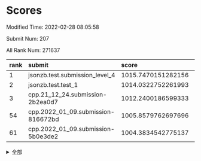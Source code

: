 # Scores

Modified Time: 2022-02-28 08:05:58

Submit Num: 207

All Rank Num: 271637

| rank |               submit               |       score        |       sigma        | pk_num |
| :--- | :--------------------------------- | :----------------- | :----------------- | :----- |
| 1    | jsonzb.test.submission_level_4     | 1015.7470151282156 | 0.8403164463564686 | 5249   |
| 2    | jsonzb.test.test_1                 | 1014.0322752261993 | 0.861233964121138  | 5250   |
| 3    | cpp.21_12_24.submission-2b2ea0d7   | 1012.2400186599333 | 0.8072820817100005 | 5250   |
| 54   | cpp.2022_01_09.submission-816672bd | 1005.8579762697696 | 0.7194722372411455 | 5252   |
| 61   | cpp.2022_01_09.submission-5b0e3de2 | 1004.3834542775137 | 0.7095440415158376 | 5250   |


<details>
<summary>全部</summary>

| rank |                 submit                 |       score        |       sigma        | pk_num |
| :--- | :------------------------------------- | :----------------- | :----------------- | :----- |
| 1    | jsonzb.test.submission_level_4         | 1015.7470151282156 | 0.8403164463564686 | 5249   |
| 2    | jsonzb.test.test_1                     | 1014.0322752261993 | 0.861233964121138  | 5250   |
| 3    | cpp.21_12_24.submission-2b2ea0d7       | 1012.2400186599333 | 0.8072820817100005 | 5250   |
| 4    | gobigger.level_3.submission_level_3_22 | 1011.3703649697893 | 0.7870163303177976 | 5254   |
| 5    | gobigger.level_3.submission_level_3_3  | 1011.24718190263   | 0.7941831957205309 | 5250   |
| 6    | gobigger.level_3.submission_level_3_6  | 1011.1538692122543 | 0.7665428372055069 | 5247   |
| 7    | gobigger.level_3.submission_level_3_29 | 1011.1137417482803 | 0.7526854658794985 | 5246   |
| 8    | gobigger.level_3.submission_level_3_28 | 1010.9980228973337 | 0.759405994226916  | 5249   |
| 9    | gobigger.level_3.submission_level_3_15 | 1010.9482739949867 | 0.760042217856327  | 5249   |
| 10   | gobigger.level_3.submission_level_3_31 | 1010.8526471893548 | 0.8150976871910092 | 5251   |
| 11   | gobigger.level_3.submission_level_3_5  | 1010.8237197880484 | 0.7618018284474345 | 5253   |
| 12   | gobigger.level_3.submission_level_3_19 | 1010.8204816715073 | 0.7660810834150794 | 5247   |
| 13   | gobigger.level_3.submission_level_3_42 | 1010.7366338724509 | 0.7504466764070898 | 5252   |
| 14   | gobigger.level_3.submission_level_3_27 | 1010.6590029878355 | 0.7877847913519527 | 5246   |
| 15   | gobigger.level_3.submission_level_3_0  | 1010.6417944589828 | 0.7550023953992232 | 5251   |
| 16   | gobigger.level_3.submission_level_3_24 | 1010.627210841701  | 0.757878435943434  | 5246   |
| 17   | gobigger.level_3.submission_level_3_38 | 1010.5905299822326 | 0.751864528105421  | 5255   |
| 18   | gobigger.level_3.submission_level_3_30 | 1010.525862775213  | 0.7686780074367799 | 5249   |
| 19   | gobigger.level_3.submission_level_3_36 | 1010.4655480978186 | 0.7815275531917949 | 5242   |
| 20   | gobigger.level_3.submission_level_3_14 | 1010.4195570727616 | 0.7580161712262116 | 5250   |
| 21   | gobigger.level_3.submission_level_3_20 | 1010.404343457137  | 0.7555899931180685 | 5250   |
| 22   | gobigger.level_3.submission_level_3_39 | 1010.3699705028397 | 0.7684761665029843 | 5250   |
| 23   | gobigger.level_3.submission_level_3_12 | 1010.3249624993373 | 0.7490179085435834 | 5244   |
| 24   | gobigger.level_3.submission_level_3_40 | 1010.3238570702025 | 0.7548576422119049 | 5242   |
| 25   | gobigger.level_3.submission_level_3_17 | 1010.2784038953621 | 0.7391186349028134 | 5250   |
| 26   | gobigger.level_3.submission_level_3_37 | 1010.2286604467666 | 0.7678401334599756 | 5252   |
| 27   | gobigger.level_3.submission_level_3_8  | 1010.0526635110344 | 0.7542205895124316 | 5252   |
| 28   | gobigger.level_3.submission_level_3_1  | 1010.0447868008603 | 0.7628849777009229 | 5249   |
| 29   | gobigger.level_3.submission_level_3_49 | 1010.025695402357  | 0.7381409591823718 | 5251   |
| 30   | gobigger.level_3.submission_level_3_34 | 1009.9870428736529 | 0.7347716352966221 | 5253   |
| 31   | gobigger.level_3.submission_level_3_35 | 1009.9813299175382 | 0.7656936356713472 | 5250   |
| 32   | gobigger.level_3.submission_level_3_46 | 1009.9492926059826 | 0.7379965208395607 | 5250   |
| 33   | gobigger.level_3.submission_level_3_48 | 1009.9215985792001 | 0.7508784017511877 | 5246   |
| 34   | gobigger.level_3.submission_level_3_41 | 1009.9140051279898 | 0.7518451735906385 | 5247   |
| 35   | gobigger.level_3.submission_level_3_44 | 1009.8820867541532 | 0.7573932950358482 | 5249   |
| 36   | gobigger.level_3.submission_level_3_33 | 1009.8671146274285 | 0.7755282688421942 | 5242   |
| 37   | gobigger.level_3.submission_level_3_18 | 1009.8104857419466 | 0.7902272221776508 | 5250   |
| 38   | gobigger.level_3.submission_level_3_43 | 1009.744807183094  | 0.745875595000544  | 5249   |
| 39   | gobigger.level_3.submission_level_3_13 | 1009.7236618374448 | 0.7696257949680639 | 5248   |
| 40   | gobigger.level_3.submission_level_3_26 | 1009.6650053207928 | 0.745402932369974  | 5248   |
| 41   | gobigger.level_3.submission_level_3_4  | 1009.5069619800466 | 0.7469667059425306 | 5254   |
| 42   | gobigger.level_3.submission_level_3_16 | 1009.4262620635013 | 0.764404163960547  | 5249   |
| 43   | gobigger.level_3.submission_level_3_23 | 1009.4039471178461 | 0.7443172472336191 | 5244   |
| 44   | gobigger.level_3.submission_level_3_25 | 1009.3845300951398 | 0.7499898426276759 | 5250   |
| 45   | gobigger.level_3.submission_level_3_2  | 1009.347834501773  | 0.7543342704144506 | 5246   |
| 46   | gobigger.level_3.submission_level_3_47 | 1009.2757824232516 | 0.7572688202797945 | 5249   |
| 47   | gobigger.level_3.submission_level_3_45 | 1009.2622552422837 | 0.748360615032242  | 5246   |
| 48   | gobigger.level_3.submission_level_3_21 | 1008.9757904455016 | 0.7602169984623827 | 5244   |
| 49   | gobigger.level_3.submission_level_3_10 | 1008.9551041368978 | 0.7343700636208143 | 5250   |
| 50   | gobigger.level_3.submission_level_3_32 | 1008.908841864638  | 0.7601313731461148 | 5248   |
| 51   | gobigger.level_3.submission_level_3_7  | 1008.7274054460352 | 0.7513929292288907 | 5250   |
| 52   | gobigger.level_3.submission_level_3_11 | 1008.6643570682821 | 0.7309714837613446 | 5244   |
| 53   | gobigger.level_3.submission_level_3_9  | 1008.2441521957167 | 0.7332202195405889 | 5248   |
| 54   | cpp.2022_01_09.submission-816672bd     | 1005.8579762697696 | 0.7194722372411455 | 5252   |
| 55   | gobigger.level_1.submission_level_1_45 | 1005.1046430342296 | 0.7304151876887334 | 5251   |
| 56   | gobigger.level_1.submission_level_1_35 | 1004.6424317494717 | 0.7282072933302401 | 5247   |
| 57   | gobigger.level_1.submission_level_1_43 | 1004.5972657887587 | 0.7273412507478038 | 5246   |
| 58   | gobigger.level_1.submission_level_1_17 | 1004.5734681186162 | 0.7201131575704341 | 5251   |
| 59   | gobigger.level_1.submission_level_1_32 | 1004.4755053890577 | 0.7235373637227412 | 5242   |
| 60   | gobigger.level_1.submission_level_1_14 | 1004.4045307673913 | 0.7385888016937843 | 5251   |
| 61   | cpp.2022_01_09.submission-5b0e3de2     | 1004.3834542775137 | 0.7095440415158376 | 5250   |
| 62   | gobigger.level_1.submission_level_1_41 | 1004.2403255464644 | 0.7313272998010514 | 5247   |
| 63   | gobigger.level_1.submission_level_1_9  | 1004.232375098219  | 0.7216385072515931 | 5251   |
| 64   | gobigger.level_1.submission_level_1_3  | 1004.1033625262651 | 0.7217285593409895 | 5254   |
| 65   | gobigger.level_1.submission_level_1_7  | 1004.0180439400294 | 0.7120754870931428 | 5247   |
| 66   | gobigger.level_1.submission_level_1_39 | 1003.9587360429235 | 0.7154237476531236 | 5251   |
| 67   | gobigger.level_1.submission_level_1_47 | 1003.9548278117427 | 0.71853685354639   | 5251   |
| 68   | gobigger.level_1.submission_level_1_46 | 1003.8621005007856 | 0.7153701064044131 | 5253   |
| 69   | gobigger.level_1.submission_level_1_42 | 1003.8402198964985 | 0.722434175311506  | 5243   |
| 70   | gobigger.level_1.submission_level_1_10 | 1003.7626101511721 | 0.724042797798733  | 5253   |
| 71   | gobigger.level_1.submission_level_1_2  | 1003.7097885630468 | 0.7163363362388783 | 5247   |
| 72   | gobigger.level_1.submission_level_1_49 | 1003.6814190141012 | 0.7214851216008656 | 5252   |
| 73   | gobigger.level_1.submission_level_1_19 | 1003.6123201922477 | 0.7212825172671002 | 5252   |
| 74   | gobigger.level_1.submission_level_1_0  | 1003.5889930857743 | 0.7245952877681615 | 5249   |
| 75   | gobigger.level_1.submission_level_1_36 | 1003.5401834347933 | 0.7186590224402611 | 5248   |
| 76   | gobigger.level_1.submission_level_1_13 | 1003.5037255934742 | 0.7148556384072159 | 5250   |
| 77   | gobigger.level_1.submission_level_1_11 | 1003.3892867790073 | 0.7175673655729194 | 5249   |
| 78   | gobigger.level_1.submission_level_1_25 | 1003.3668425566166 | 0.7061806992241734 | 5251   |
| 79   | gobigger.level_1.submission_level_1_22 | 1003.3306405880394 | 0.7117897175554032 | 5252   |
| 80   | gobigger.level_1.submission_level_1_24 | 1003.2996064697954 | 0.7115659264841043 | 5247   |
| 81   | gobigger.level_1.submission_level_1_31 | 1003.2500369915999 | 0.7217056229703108 | 5246   |
| 82   | gobigger.level_1.submission_level_1_37 | 1003.1957698431715 | 0.7273516291636292 | 5252   |
| 83   | gobigger.level_1.submission_level_1_16 | 1003.1542015375474 | 0.7166463486155912 | 5255   |
| 84   | gobigger.level_1.submission_level_1_26 | 1003.1322895208853 | 0.7139113240477039 | 5253   |
| 85   | gobigger.level_1.submission_level_1_40 | 1003.0945305101233 | 0.7238688500520261 | 5246   |
| 86   | gobigger.level_1.submission_level_1_30 | 1003.0773211851048 | 0.715118070996038  | 5249   |
| 87   | gobigger.level_1.submission_level_1_27 | 1003.0541077811877 | 0.7136519179856626 | 5251   |
| 88   | gobigger.level_1.submission_level_1_33 | 1003.0450996852112 | 0.7093665804266862 | 5252   |
| 89   | gobigger.level_1.submission_level_1_12 | 1002.994656475529  | 0.7202148003166716 | 5253   |
| 90   | gobigger.level_1.submission_level_1_18 | 1002.9021210179479 | 0.7221912544003526 | 5250   |
| 91   | gobigger.level_1.submission_level_1_48 | 1002.7877101818382 | 0.716911008232373  | 5244   |
| 92   | gobigger.level_1.submission_level_1_15 | 1002.6744862397625 | 0.7139745036052731 | 5247   |
| 93   | gobigger.level_1.submission_level_1_28 | 1002.6689692390754 | 0.7212551886105592 | 5249   |
| 94   | gobigger.level_1.submission_level_1_29 | 1002.6183841513177 | 0.7202427489052643 | 5249   |
| 95   | gobigger.level_1.submission_level_1_38 | 1002.4916396440099 | 0.7018375112358697 | 5253   |
| 96   | gobigger.level_1.submission_level_1_23 | 1002.4634373881056 | 0.7139396758729182 | 5254   |
| 97   | gobigger.level_1.submission_level_1_20 | 1002.460748341443  | 0.7110905698060274 | 5250   |
| 98   | gobigger.level_1.submission_level_1_1  | 1002.3104265190309 | 0.7161722806394352 | 5248   |
| 99   | gobigger.level_1.submission_level_1_34 | 1002.2729495159126 | 0.7109506439948984 | 5255   |
| 100  | gobigger.level_1.submission_level_1_8  | 1002.2579182357027 | 0.712546594092857  | 5247   |
| 101  | gobigger.level_1.submission_level_1_44 | 1002.257746336692  | 0.7109261637971349 | 5249   |
| 102  | gobigger.level_1.submission_level_1_4  | 1002.1837989411806 | 0.7219280242065563 | 5247   |
| 103  | gobigger.level_1.submission_level_1_5  | 1001.8838840371537 | 0.7073999067660258 | 5250   |
| 104  | gobigger.level_1.submission_level_1_21 | 1001.8197029934405 | 0.7163006127135086 | 5248   |
| 105  | gobigger.level_1.submission_level_1_6  | 1001.8061431785885 | 0.7150379807452186 | 5244   |
| 106  | gobigger.random.submission_random_5    | 997.2666717613797  | 0.7096709934499775 | 5249   |
| 107  | gobigger.random.submission_random_20   | 997.1649217191883  | 0.6992028197305293 | 5250   |
| 108  | gobigger.random.submission_random_25   | 997.0261063332008  | 0.7104261570749558 | 5248   |
| 109  | gobigger.random.submission_random_42   | 996.772802362459   | 0.7031537054804318 | 5252   |
| 110  | gobigger.random.submission_random_37   | 996.7721085050539  | 0.7067735790763549 | 5249   |
| 111  | gobigger.random.submission_random_33   | 996.7288140144049  | 0.7054408133260481 | 5254   |
| 112  | gobigger.random.submission_random_45   | 996.7046895979773  | 0.7131158685618383 | 5250   |
| 113  | gobigger.random.submission_random_12   | 996.6930407978973  | 0.7131969512560514 | 5253   |
| 114  | gobigger.random.submission_random_27   | 996.6331784186816  | 0.7194046060459314 | 5254   |
| 115  | gobigger.random.submission_random_10   | 996.6195812895628  | 0.7142230229635419 | 5251   |
| 116  | gobigger.random.submission_random_24   | 996.5751258164814  | 0.7040472634606267 | 5253   |
| 117  | gobigger.random.submission_random_18   | 996.487302536547   | 0.7092925367734044 | 5246   |
| 118  | gobigger.random.submission_random_21   | 996.2757259080456  | 0.7106284865476706 | 5249   |
| 119  | gobigger.random.submission_random_15   | 996.2458441322493  | 0.7301604440513307 | 5252   |
| 120  | gobigger.random.submission_random_2    | 996.2395161774609  | 0.698624515531013  | 5250   |
| 121  | gobigger.random.submission_random_35   | 996.1937133592446  | 0.7014089055311141 | 5257   |
| 122  | gobigger.random.submission_random_1    | 996.1794411368011  | 0.7073907595128259 | 5250   |
| 123  | gobigger.random.submission_random_47   | 996.1291406637765  | 0.7136708646864718 | 5248   |
| 124  | gobigger.random.submission_random_9    | 996.0792353078256  | 0.7224380500716037 | 5253   |
| 125  | gobigger.random.submission_random_43   | 996.0687661827693  | 0.7071101079489781 | 5249   |
| 126  | gobigger.random.submission_random_46   | 996.0625868249381  | 0.6980072375651155 | 5255   |
| 127  | gobigger.random.submission_random_49   | 996.0590900270611  | 0.7037019663386859 | 5247   |
| 128  | gobigger.random.submission_random_23   | 996.0453464989694  | 0.6975971858458397 | 5244   |
| 129  | gobigger.random.submission_random_40   | 996.0076723068424  | 0.7149407674448993 | 5250   |
| 130  | gobigger.random.submission_random_3    | 996.0023726032523  | 0.7106828922639087 | 5250   |
| 131  | gobigger.random.submission_random_29   | 995.9888425197146  | 0.7082735733200296 | 5250   |
| 132  | gobigger.random.submission_random_17   | 995.9342548221471  | 0.7212048345955343 | 5246   |
| 133  | gobigger.random.submission_random_39   | 995.8467437741451  | 0.6962464693828251 | 5243   |
| 134  | gobigger.random.submission_random_36   | 995.8389806732712  | 0.7080246787583319 | 5252   |
| 135  | gobigger.random.submission_random_16   | 995.8088538703616  | 0.7058202558110708 | 5251   |
| 136  | gobigger.random.submission_random_26   | 995.710510594497   | 0.7067501041976764 | 5244   |
| 137  | gobigger.random.submission_random_34   | 995.6616178673718  | 0.7156090211974224 | 5251   |
| 138  | gobigger.random.submission_random_6    | 995.6593147557845  | 0.707495425587632  | 5244   |
| 139  | gobigger.random.submission_random_0    | 995.6097708015395  | 0.7154964797774813 | 5244   |
| 140  | gobigger.random.submission_random_32   | 995.5349313320035  | 0.7097797499280888 | 5252   |
| 141  | gobigger.random.submission_random_11   | 995.4973217845894  | 0.7161829850814817 | 5250   |
| 142  | gobigger.random.submission_random_38   | 995.4911925956262  | 0.7197043694231072 | 5244   |
| 143  | gobigger.random.submission_random_13   | 995.4870460044688  | 0.7237347576463375 | 5248   |
| 144  | gobigger.random.submission_random_28   | 995.4741674884314  | 0.709391776964522  | 5249   |
| 145  | gobigger.random.submission_random_48   | 995.4722299424116  | 0.7061112047739888 | 5251   |
| 146  | gobigger.random.submission_random_4    | 995.4477291054671  | 0.720516808648695  | 5245   |
| 147  | gobigger.random.submission_random_30   | 995.3714425726571  | 0.7117293314319999 | 5257   |
| 148  | gobigger.random.submission_random_19   | 995.3003773354422  | 0.7116025727894657 | 5251   |
| 149  | gobigger.random.submission_random_41   | 995.2446724200456  | 0.707357693722406  | 5249   |
| 150  | gobigger.random.submission_random_44   | 995.1749998231433  | 0.7269597333355468 | 5247   |
| 151  | gobigger.random.submission_random_8    | 995.1731766790742  | 0.704346125375372  | 5244   |
| 152  | gobigger.random.submission_random_7    | 995.1585637857808  | 0.7219401194294666 | 5247   |
| 153  | gobigger.random.submission_random_31   | 994.9503091358545  | 0.7282955743390279 | 5253   |
| 154  | gobigger.random.submission_random_14   | 994.8492167503001  | 0.7147621156247209 | 5250   |
| 155  | gobigger.random.submission_random_22   | 994.5240879599822  | 0.7209763259070611 | 5248   |
| 156  | gobigger.level_2.submission_level_2_37 | 993.9816200187423  | 0.7280206431681883 | 5249   |
| 157  | gobigger.level_2.submission_level_2_12 | 993.5078543100987  | 0.7424806553242793 | 5251   |
| 158  | gobigger.level_2.submission_level_2_43 | 993.4486673137819  | 0.7222810695169615 | 5249   |
| 159  | gobigger.level_2.submission_level_2_30 | 993.2659144259848  | 0.7526053641545538 | 5245   |
| 160  | gobigger.level_2.submission_level_2_44 | 993.1230903095952  | 0.7579393012499942 | 5248   |
| 161  | gobigger.level_2.submission_level_2_31 | 993.1081384436961  | 0.7448009376831064 | 5250   |
| 162  | gobigger.level_2.submission_level_2_23 | 993.0250435463987  | 0.7300963061283234 | 5248   |
| 163  | gobigger.level_2.submission_level_2_25 | 993.0228647987149  | 0.727836282665911  | 5249   |
| 164  | gobigger.level_2.submission_level_2_24 | 992.8768636907545  | 0.7581866869490961 | 5242   |
| 165  | gobigger.level_2.submission_level_2_39 | 992.8448277079386  | 0.7403741719332807 | 5246   |
| 166  | gobigger.level_2.submission_level_2_27 | 992.826081082732   | 0.7317440463533808 | 5249   |
| 167  | gobigger.level_2.submission_level_2_48 | 992.8243977961415  | 0.7348686789186523 | 5247   |
| 168  | gobigger.level_2.submission_level_2_34 | 992.7341525109105  | 0.7572558324008981 | 5249   |
| 169  | gobigger.level_2.submission_level_2_14 | 992.5958323865009  | 0.7450314491679179 | 5250   |
| 170  | gobigger.level_2.submission_level_2_28 | 992.5483184784565  | 0.750975536403389  | 5245   |
| 171  | gobigger.level_2.submission_level_2_8  | 992.5112734783047  | 0.7460683994355374 | 5244   |
| 172  | gobigger.level_2.submission_level_2_0  | 992.3433984598137  | 0.7442327494679649 | 5256   |
| 173  | gobigger.level_2.submission_level_2_33 | 992.2069927504896  | 0.7474702895261403 | 5243   |
| 174  | gobigger.level_2.submission_level_2_15 | 992.1857720068159  | 0.7507287861768416 | 5249   |
| 175  | gobigger.level_2.submission_level_2_35 | 992.1299732081026  | 0.7482117847026097 | 5248   |
| 176  | gobigger.level_2.submission_level_2_32 | 992.0081821723205  | 0.7378568994738743 | 5249   |
| 177  | gobigger.level_2.submission_level_2_5  | 991.9993653931452  | 0.7387687510370499 | 5250   |
| 178  | gobigger.level_2.submission_level_2_22 | 991.9940281706415  | 0.7527594204552731 | 5248   |
| 179  | gobigger.level_2.submission_level_2_19 | 991.9918999188042  | 0.7384340898354761 | 5249   |
| 180  | gobigger.level_2.submission_level_2_38 | 991.9476586592372  | 0.7334153260355895 | 5248   |
| 181  | gobigger.level_2.submission_level_2_18 | 991.8864218080829  | 0.7512934654546807 | 5247   |
| 182  | gobigger.level_2.submission_level_2_21 | 991.858669971749   | 0.7243437474308267 | 5253   |
| 183  | gobigger.level_2.submission_level_2_4  | 991.807642894166   | 0.7417084596241096 | 5247   |
| 184  | gobigger.level_2.submission_level_2_20 | 991.7894501131075  | 0.7406540102785794 | 5253   |
| 185  | gobigger.level_2.submission_level_2_29 | 991.784161715816   | 0.7472824485968234 | 5252   |
| 186  | gobigger.level_2.submission_level_2_17 | 991.7805756645653  | 0.7409927180432155 | 5251   |
| 187  | gobigger.level_2.submission_level_2_6  | 991.7588406587516  | 0.7361934218461735 | 5250   |
| 188  | gobigger.level_2.submission_level_2_7  | 991.6252691462153  | 0.734455102812458  | 5249   |
| 189  | gobigger.level_2.submission_level_2_13 | 991.5603558255074  | 0.7466176318987003 | 5252   |
| 190  | gobigger.level_2.submission_level_2_40 | 991.5199219078158  | 0.7589194157121621 | 5250   |
| 191  | gobigger.level_2.submission_level_2_11 | 991.4908002773852  | 0.7419909396731945 | 5254   |
| 192  | gobigger.level_2.submission_level_2_36 | 991.4797743180567  | 0.7436157687449274 | 5246   |
| 193  | gobigger.level_2.submission_level_2_42 | 991.4607819067664  | 0.7495727614443123 | 5250   |
| 194  | gobigger.level_2.submission_level_2_26 | 991.3345367850518  | 0.7501382821502574 | 5248   |
| 195  | gobigger.level_2.submission_level_2_46 | 991.1874670370363  | 0.7543435992909436 | 5245   |
| 196  | gobigger.level_2.submission_level_2_10 | 991.0971492384698  | 0.7665072641570728 | 5247   |
| 197  | gobigger.level_2.submission_level_2_49 | 991.0949493247462  | 0.7568041074717706 | 5246   |
| 198  | gobigger.level_2.submission_level_2_41 | 990.8340150466421  | 0.7622339239416583 | 5251   |
| 199  | gobigger.level_2.submission_level_2_3  | 990.7733239122152  | 0.7636235595114806 | 5247   |
| 200  | gobigger.level_2.submission_level_2_2  | 990.7376200924506  | 0.779929438782644  | 5252   |
| 201  | gobigger.level_2.submission_level_2_1  | 990.717816688067   | 0.7610798547975489 | 5246   |
| 202  | gobigger.level_2.submission_level_2_45 | 990.4950409565961  | 0.752082959054027  | 5245   |
| 203  | gobigger.level_2.submission_level_2_16 | 990.3806599404951  | 0.7664044681727473 | 5248   |
| 204  | gobigger.level_2.submission_level_2_47 | 990.3747976580462  | 0.7820577274959201 | 5248   |
| 205  | gobigger.level_2.submission_level_2_9  | 990.15297052267    | 0.7656187726141913 | 5247   |
| 206  | gobigger.none.submission_none_0        | 976.741829670624   | 1.3520259680086153 | 5249   |
| 207  | gobigger.none.submission_none_1        | 974.7601085197931  | 1.5795462057921068 | 5246   |

</details>